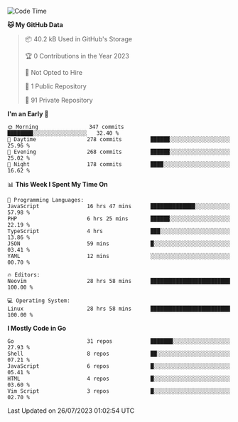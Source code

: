 
<!--START_SECTION:waka-->
![Code Time](http://img.shields.io/badge/Code%20Time-3%2C823%20hrs%2040%20mins-blue)

**🐱 My GitHub Data** 

> 📦 40.2 kB Used in GitHub's Storage 
 > 
> 🏆 0 Contributions in the Year 2023
 > 
> 🚫 Not Opted to Hire
 > 
> 📜 1 Public Repository 
 > 
> 🔑 91 Private Repository 
 > 
**I'm an Early 🐤** 

```text
🌞 Morning                347 commits         ████████░░░░░░░░░░░░░░░░░   32.40 % 
🌆 Daytime                278 commits         ██████░░░░░░░░░░░░░░░░░░░   25.96 % 
🌃 Evening                268 commits         ██████░░░░░░░░░░░░░░░░░░░   25.02 % 
🌙 Night                  178 commits         ████░░░░░░░░░░░░░░░░░░░░░   16.62 % 
```


📊 **This Week I Spent My Time On** 

```text
💬 Programming Languages: 
JavaScript               16 hrs 47 mins      ██████████████░░░░░░░░░░░   57.98 % 
PHP                      6 hrs 25 mins       ██████░░░░░░░░░░░░░░░░░░░   22.19 % 
TypeScript               4 hrs               ███░░░░░░░░░░░░░░░░░░░░░░   13.86 % 
JSON                     59 mins             █░░░░░░░░░░░░░░░░░░░░░░░░   03.41 % 
YAML                     12 mins             ░░░░░░░░░░░░░░░░░░░░░░░░░   00.70 % 

🔥 Editors: 
Neovim                   28 hrs 58 mins      █████████████████████████   100.00 % 

💻 Operating System: 
Linux                    28 hrs 58 mins      █████████████████████████   100.00 % 
```

**I Mostly Code in Go** 

```text
Go                       31 repos            ███████░░░░░░░░░░░░░░░░░░   27.93 % 
Shell                    8 repos             ██░░░░░░░░░░░░░░░░░░░░░░░   07.21 % 
JavaScript               6 repos             █░░░░░░░░░░░░░░░░░░░░░░░░   05.41 % 
HTML                     4 repos             █░░░░░░░░░░░░░░░░░░░░░░░░   03.60 % 
Vim Script               3 repos             █░░░░░░░░░░░░░░░░░░░░░░░░   02.70 % 
```




 Last Updated on 26/07/2023 01:02:54 UTC
<!--END_SECTION:waka-->
